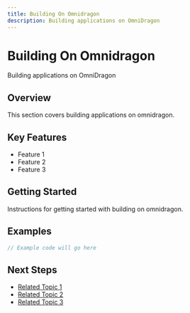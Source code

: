 ```yaml
---
title: Building On Omnidragon
description: Building applications on OmniDragon
---
```


# Building On Omnidragon

Building applications on OmniDragon

## Overview

This section covers building applications on omnidragon.

## Key Features

- Feature 1
- Feature 2
- Feature 3

## Getting Started

Instructions for getting started with building on omnidragon.

## Examples

```javascript
// Example code will go here
```

## Next Steps

- [Related Topic 1](#)
- [Related Topic 2](#)
- [Related Topic 3](#)
